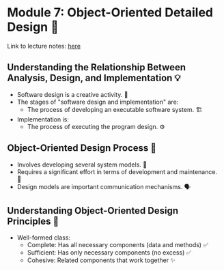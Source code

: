 # Module 7: Object-Oriented Detailed Design 🤖

Link to lecture notes: [here](https://docs.google.com/presentation/d/17xkv_kk2-amLLzpfOump2mSayx359pMx/edit#slide=id.p1)

## Understanding the Relationship Between Analysis, Design, and Implementation 💡

- Software design is a creative activity. 🎨
- The stages of "software design and implementation" are:
    - The process of developing an executable software system. 🏗️
- Implementation is:
    - The process of executing the program design. ⚙️

## Object-Oriented Design Process 📏

- Involves developing several system models. 📐
- Requires a significant effort in terms of development and maintenance. 🧰
- Design models are important communication mechanisms. 🗣️

## Understanding Object-Oriented Design Principles 🚩

- Well-formed class:
    - Complete: Has all necessary components (data and methods) ✅
    - Sufficient: Has only necessary components (no excess) ✅
    - Cohesive: Related components that work together ✨
